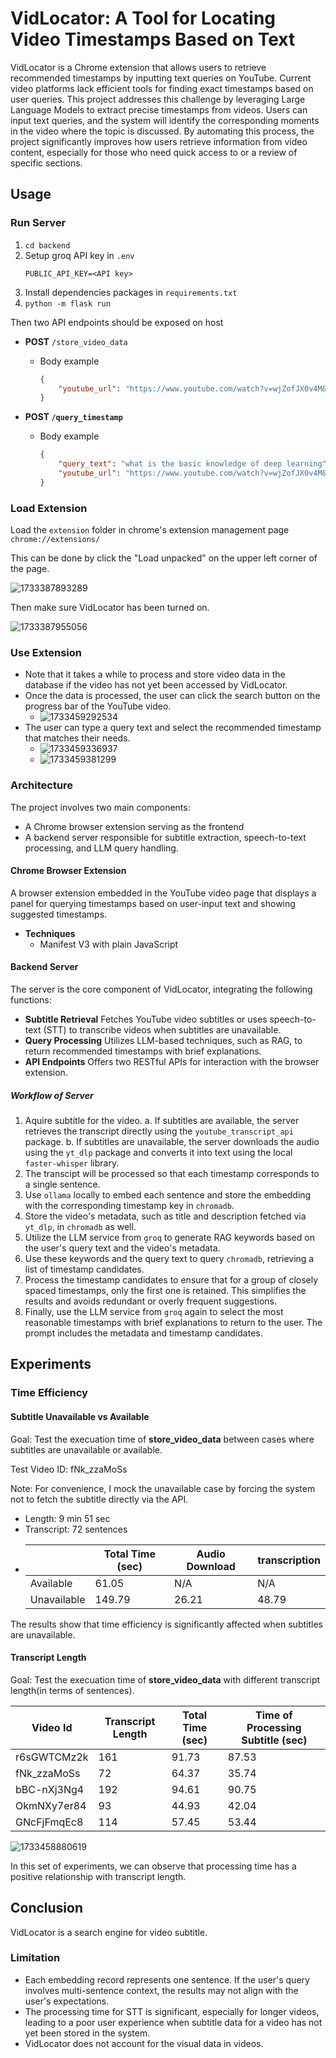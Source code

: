 # VidLocator: A Tool for Locating Video Timestamps Based on Text

VidLocator is a Chrome extension that allows users to retrieve recommended timestamps by inputting text queries on YouTube. Current video platforms lack efficient tools for finding exact timestamps based on user queries. This project addresses this challenge by leveraging Large Language Models to extract precise timestamps from videos. Users can input text queries, and the system will identify the corresponding moments in the video where the topic is discussed. By automating this process, the project significantly improves how users retrieve information from video content, especially for those who need quick access to or a review of specific sections.

## Usage

### Run Server

1. `cd backend`
2. Setup groq API key in `.env`
   ```
   PUBLIC_API_KEY=<API key>
   ```
3. Install dependencies packages in `requirements.txt`
4. `python -m flask run`

Then two API endpoints should be exposed on host

- **POST** `/store_video_data`

  - Body example
    ```json
    {
        "youtube_url": "https://www.youtube.com/watch?v=wjZofJX0v4M&ab_channel=3Blue1Brown"
    }
    ```
- **POST `/query_timestamp`**

  - Body example
    ```json
    {
        "query_text": "what is the basic knowledge of deep learning",
        "youtube_url": "https://www.youtube.com/watch?v=wjZofJX0v4M&ab_channel=3Blue1Brown"
    }
    ```

### Load Extension

Load the `extension` folder in chrome's extension management page `chrome://extensions/`

This can be done by click the "Load unpacked" on the upper left corner of the page.

![1733387893289](image/readme/1733387893289.png)

Then make sure VidLocator has been turned on.

![1733387955056](image/readme/1733387955056.png)

### Use Extension

* Note that it takes a while to process and store video data in the database if the video has not yet been accessed by VidLocator.
* Once the data is processed, the user can click the search button on the progress bar of the YouTube video.
  * ![1733459292534](image/readme/1733459292534.png)
* The user can type a query text and select the recommended timestamp that matches their needs.
  * ![1733459336937](image/readme/1733459336937.png)
  * ![1733459381299](image/readme/1733459381299.png)

### Architecture

The project involves two main components:

* A Chrome browser extension serving as the frontend
* A backend server responsible for subtitle extraction, speech-to-text processing, and LLM query handling.

#### Chrome Browser Extension

A browser extension embedded in the YouTube video page that displays a panel for querying timestamps based on user-input text and showing suggested timestamps.

* **Techniques**
  * Manifest V3 with plain JavaScript

#### Backend Server

The server is the core component of VidLocator, integrating the following functions:

- **Subtitle Retrieval**
  Fetches YouTube video subtitles or uses speech-to-text (STT) to transcribe videos when subtitles are unavailable.
- **Query Processing**
  Utilizes LLM-based techniques, such as RAG, to return recommended timestamps with brief explanations.
- **API Endpoints**
  Offers two RESTful APIs for interaction with the browser extension.

##### Workflow of Server

1. Aquire subtitle for the video.
   a. If subtitles are available, the server retrieves the transcript directly using the `youtube_transcript_api` package.
   b. If subtitles are unavailable, the server downloads the audio using the `yt_dlp` package and converts it into text using the local `faster-whisper` library.
2. The transcipt will be processed so that each timestamp corresponds to a single sentence.
3. Use `ollama` locally to embed each sentence and store the embedding with the corresponding timestamp key in `chromadb`.
4. Store the video's metadata, such as title and description fetched via `yt_dlp`, in `chromadb` as well.
5. Utilize the LLM service from `groq` to generate RAG keywords based on the user's query text and the video's metadata.
6. Use these keywords and the query text to query `chromadb`, retrieving a list of timestamp candidates.
7. Process the timestamp candidates to ensure that for a group of closely spaced timestamps, only the first one is retained. This simplifies the results and avoids redundant or overly frequent suggestions.
8. Finally, use the LLM service from `groq` again to select the most reasonable timestamps with brief explanations to return to the user. The prompt includes the metadata and timestamp candidates.

## Experiments

### Time Efficiency

#### Subtitle Unavailable vs Available

Goal: Test the execuation time of **store_video_data** between cases where subtitles are unavailable or available.

Test Video ID: fNk_zzaMoSs

Note: For convenience, I mock the unavailable case by forcing the system not to fetch the subtitle directly via the API.

- Length: 9 min 51 sec
- Transcript: 72 sentences
- |             | Total Time (sec) | Audio Download | transcription |
  | ----------- | ---------------- | -------------- | ------------- |
  | Available   | 61.05            | N/A            | N/A           |
  | Unavailable | 149.79           | 26.21          | 48.79         |

The results show that time efficiency is significantly affected when subtitles are unavailable.

#### Transcript Length

Goal: Test the execuation time of **store_video_data** with different transcript length(in terms of sentences).

| Video Id    | Transcript Length | Total Time (sec) | Time of Processing Subtitle (sec) |
| ----------- | ----------------- | ---------------- | --------------------------------- |
| r6sGWTCMz2k | 161               | 91.73            | 87.53                             |
| fNk_zzaMoSs | 72                | 64.37            | 35.74                             |
| bBC-nXj3Ng4 | 192               | 94.61            | 90.75                             |
| OkmNXy7er84 | 93                | 44.93            | 42.04                             |
| GNcFjFmqEc8 | 114               | 57.45            | 53.44                             |

![1733458880619](image/readme/1733458880619.png)

In this set of experiments, we can observe that processing time has a positive relationship with transcript length.

## Conclusion

VidLocator is a search engine for video subtitle.

### Limitation

* Each embedding record represents one sentence. If the user's query involves multi-sentence context, the results may not align with the user's expectations.
* The processing time for STT is significant, especially for longer videos, leading to a poor user experience when subtitle data for a video has not yet been stored in the system.
* VidLocator does not account for the visual data in videos.
